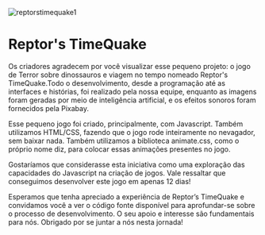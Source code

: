 ![reptorstimequake1](https://github.com/Thiago0808/Reptors-TimeQuake/assets/117865319/23f8efb5-1627-4fb9-854e-43e9d6a5fa4b)
# Reptor's TimeQuake
Os criadores agradecem por você visualizar esse pequeno projeto: o jogo de Terror sobre dinossauros e viagem no tempo nomeado Reptor's TimeQuake.Todo o desenvolvimento, desde a programação até as interfaces e histórias, foi realizado pela nossa equipe, enquanto as imagens foram geradas por meio de inteligência artificial, e os efeitos sonoros foram fornecidos pela Pixabay. 

Esse pequeno jogo foi criado, principalmente, com Javascript. Também utilizamos HTML/CSS, fazendo que o jogo rode inteiramente no nevagador, sem baixar nada. Também utilizamos a biblioteca animate.css, como o próprio nome diz, para colocar essas animações presentes no jogo.

Gostaríamos que considerasse esta iniciativa como uma exploração das capacidades do Javascript na criação de jogos. Vale ressaltar que conseguimos desenvolver este jogo em apenas 12 dias! 

Esperamos que tenha apreciado a experiência de Reptor’s TimeQuake e convidamos você a ver o código fonte disponível para aprofundar-se sobre o processo de desenvolvimento. O seu apoio e interesse são fundamentais para nós. Obrigado por se juntar a nós nesta jornada!
